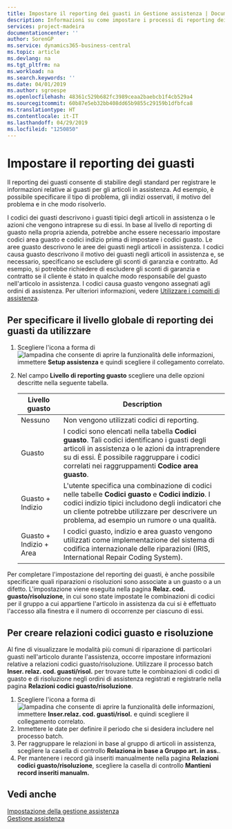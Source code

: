 ```yaml
---
title: Impostare il reporting dei guasti in Gestione assistenza | Documenti Microsoft
description: Informazioni su come impostare i processi di reporting dei guasti.
services: project-madeira
documentationcenter: ''
author: SorenGP
ms.service: dynamics365-business-central
ms.topic: article
ms.devlang: na
ms.tgt_pltfrm: na
ms.workload: na
ms.search.keywords: ''
ms.date: 04/01/2019
ms.author: sgroespe
ms.openlocfilehash: 48361c529b682fc3989ceaa2baebcb1f4cb529a4
ms.sourcegitcommit: 60b87e5eb32bb408dd65b9855c29159b1dfbfca8
ms.translationtype: HT
ms.contentlocale: it-IT
ms.lasthandoff: 04/29/2019
ms.locfileid: "1250850"
---
```

# <a name="set-up-fault-reporting"></a>Impostare il reporting dei guasti
Il reporting dei guasti consente di stabilire degli standard per registrare le informazioni relative ai guasti per gli articoli in assistenza. Ad esempio, è possibile specificare il tipo di problema, gli indizi osservati, il motivo del problema e in che modo risolverlo.  

I codici dei guasti descrivono i guasti tipici degli articoli in assistenza o le azioni che vengono intraprese su di essi. In base al livello di reporting di guasto nella propria azienda, potrebbe anche essere necessario impostare codici area guasto e codici indizio prima di impostare i codici guasto. Le aree guasto descrivono le aree dei guasti negli articoli in assistenza. I codici causa guasto descrivono il motivo dei guasti negli articoli in assistenza e, se necessario, specificano se escludere gli sconti di garanzia e contratto. Ad esempio, si potrebbe richiedere di escludere gli sconti di garanzia e contratto se il cliente è stato in qualche modo responsabile del guasto nell'articolo in assistenza. I codici causa guasto vengono assegnati agli ordini di assistenza. Per ulteriori informazioni, vedere [Utilizzare i compiti di assistenza](service-how-to-work-on-service-tasks.md).  

## <a name="to-specify-the-overall-level-of-fault-reporting-to-use"></a>Per specificare il livello globale di reporting dei guasti da utilizzare
1. Scegliere l'icona a forma di ![lampadina che consente di aprire la funzionalità delle informazioni](media/ui-search/search_small.png "Informazioni sull'operazione che si desidera eseguire"), immettere **Setup assistenza** e quindi scegliere il collegamento correlato.
2. Nel campo **Livello di reporting guasto** scegliere una delle opzioni descritte nella seguente tabella.  

    |**Livello guasto**|**Description**|  
    |------------|-------------|  
    |Nessuno | Non vengono utilizzati codici di reporting.|  
    |Guasto | I codici sono elencati nella tabella **Codici guasto**. Tali codici identificano i guasti degli articoli in assistenza o le azioni da intraprendere su di essi. È possibile raggruppare i codici correlati nei raggruppamenti **Codice area guasto**.|  
    |Guasto + Indizio | L'utente specifica una combinazione di codici nelle tabelle **Codici guasto** e **Codici indizio**. I codici indizio tipici includono degli indicatori che un cliente potrebbe utilizzare per descrivere un problema, ad esempio un rumore o una qualità.|  
    |Guasto + Indizio + Area | I codici guasto, indizio e area guasto vengono utilizzati come implementazione del sistema di codifica internazionale delle riparazioni (IRIS, International Repair Coding System).|  

Per completare l'impostazione del reporting dei guasti, è anche possibile specificare quali riparazioni o risoluzioni sono associate a un guasto o a un difetto. L'impostazione viene eseguita nella pagina **Relaz. cod. guasto/risoluzione**, in cui sono state impostate le combinazioni di codici per il gruppo a cui appartiene l'articolo in assistenza da cui si è effettuato l'accesso alla finestra e il numero di occorrenze per ciascuno di essi.

## <a name="to-create-fault-and-resolution-code-relationships"></a>Per creare relazioni codici guasto e risoluzione
<!--this needs to go in a working with topic-->
 Al fine di visualizzare le modalità più comuni di riparazione di particolari guasti nell'articolo durante l'assistenza, occorre impostare informazioni relative a relazioni codici guasto/risoluzione. Utilizzare il processo batch **Inser. relaz. cod. guasti/risol.** per trovare tutte le combinazioni di codici di guasto e di risoluzione negli ordini di assistenza registrati e registrarle nella pagina **Relazioni codici guasto/risoluzione**.

1. Scegliere l'icona a forma di ![lampadina che consente di aprire la funzionalità delle informazioni](media/ui-search/search_small.png "Informazioni sull'operazione che si desidera eseguire"), immettere **Inser.relaz. cod. guasti/risol.** e quindi scegliere il collegamento correlato.  
2. Immettere le date per definire il periodo che si desidera includere nel processo batch.  
3. Per raggruppare le relazioni in base al gruppo di articoli in assistenza, scegliere la casella di controllo **Relaziona in base a Gruppo art. in ass.**.  
4. Per mantenere i record già inseriti manualmente nella pagina **Relazioni codici guasto/risoluzione**, scegliere la casella di controllo **Mantieni record inseriti manualm.**  

## <a name="see-also"></a>Vedi anche
[Impostazione della gestione assistenza](service-setup-service.md)  
[Gestione assistenza](service-service.md)  
